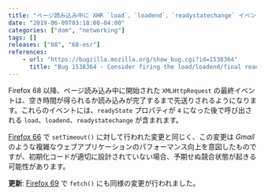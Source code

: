 ```yaml
---
title: "ページ読み込み中に XHR `load`、`loadend`、`readystatechange` イベントが先送りされるようになりました"
date: "2019-06-09T03:18:00-04:00"
categories: ["dom", "networking"]
tags: []
releases: ["68", "68-esr"]
references:
    - url: "https://bugzilla.mozilla.org/show_bug.cgi?id=1538364"
      title: "Bug 1538364 - Consider firing the load/loadend/final readyState events for XHR later during page load (after page load event if possible)"
---
```

Firefox 68 以降、ページ読み込み中に開始された `XMLHttpRequest` の最終イベントは、空き時間が得られるか読み込みが完了するまで先送りされるようになります。これらのイベントには、`readyState` プロパティが `4` になった後で呼び出される `load`、`loadend`、`readystatechange` が含まれます。

[Firefox 66](https://www.fxsitecompat.dev/ja/docs/2019/settimeout-and-setinterval-are-now-deferred-during-page-load/) で `setTimeout()` に対して行われた変更と同じく、この変更は *Gmail* のような複雑なウェブアプリケーションのパフォーマンス向上を意図したものですが、初期化コードが適切に設計されていない場合、予期せぬ競合状態が起きる可能性があります。

**更新**: [Firefox 69](https://www.fxsitecompat.dev/ja/docs/2019/resolving-promise-returned-by-fetch-is-now-deferred-during-page-load/) で `fetch()` にも同様の変更が行われました。
